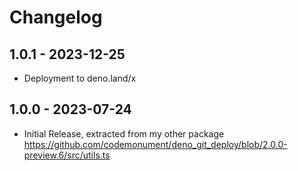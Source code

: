 # Changelog

## 1.0.1 - 2023-12-25

- Deployment to deno.land/x

## 1.0.0 - 2023-07-24

- Initial Release, extracted from my other package
  https://github.com/codemonument/deno_git_deploy/blob/2.0.0-preview.6/src/utils.ts

